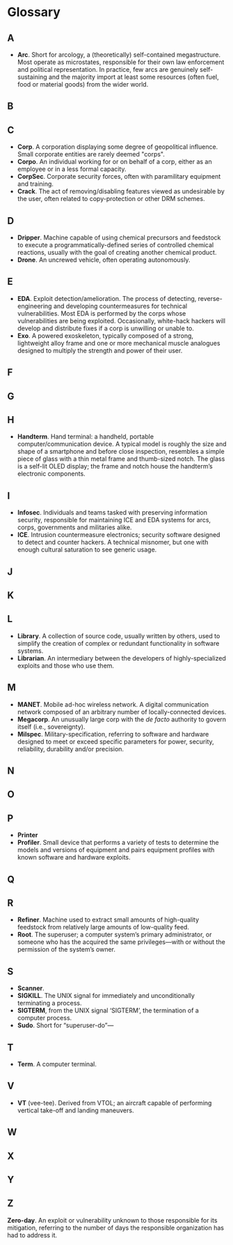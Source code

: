 # Glossary

## A

- **Arc**. Short for arcology, a (theoretically) self-contained megastructure. Most operate as microstates, responsible for their own law enforcement and political representation. In practice, few arcs are genuinely self-sustaining and the majority import at least some resources (often fuel, food or material goods) from the wider world.

## B

## C

- **Corp**. A corporation displaying some degree of geopolitical influence. Small corporate entities are rarely deemed "corps".
- **Corpo**. An individual working for or on behalf of a corp, either as an employee or in a less formal capacity.
- **CorpSec**. Corporate security forces, often with paramilitary equipment and training.
- **Crack**. The act of removing/disabling features viewed as undesirable by the user, often related to copy-protection or other DRM schemes.

## D

- **Dripper**. Machine capable of using chemical precursors and feedstock to execute a programmatically-defined series of controlled chemical reactions, usually with the goal of creating another chemical product.
- **Drone**. An uncrewed vehicle, often operating autonomously.

## E

- **EDA**. Exploit detection/amelioration. The process of detecting, reverse-engineering and developing countermeasures for technical vulnerabilities. Most EDA is performed by the corps whose vulnerabilities are being exploited. Occasionally, white-hack hackers will develop and distribute fixes if a corp is unwilling or unable to.
- **Exo**. A powered exoskeleton, typically composed of a strong, lightweight alloy frame and one or more mechanical muscle analogues designed to multiply the strength and power of their user.

## F

## G

## H

- **Handterm**. Hand terminal: a handheld, portable computer/communication device. A typical model is roughly the size and shape of a smartphone and before close inspection, resembles a simple piece of glass with a thin metal frame and thumb-sized notch. The glass is a self-lit OLED display; the frame and notch house the handterm’s electronic components.

## I

- **Infosec**. Individuals and teams tasked with preserving information security, responsible for maintaining ICE and EDA systems for arcs, corps, governments and militaries alike.
- **ICE**. Intrusion countermeasure electronics; security software designed to detect and counter hackers. A technical misnomer, but one with enough cultural saturation to see generic usage.

## J

## K

## L

- **Library**. A collection of source code, usually written by others, used to simplify the creation of complex or redundant functionality in software systems.
- **Librarian**. An intermediary between the developers of highly-specialized exploits and those who use them.

## M

- **MANET**. Mobile ad-hoc wireless network. A digital communication network composed of an arbitrary number of locally-connected devices.
- **Megacorp**. An unusually large corp with the _de facto_ authority to govern itself (i.e., sovereignty).
- **Milspec**. Military-specification, referring to software and hardware designed to meet or exceed specific parameters for power, security, reliability, durability and/or precision.

## N

## O

## P

- **Printer**
- **Profiler**. Small device that performs a variety of tests to determine the models and versions of equipment and pairs equipment profiles with known software and hardware exploits.

## Q

## R

- **Refiner**. Machine used to extract small amounts of high-quality feedstock from relatively large amounts of low-quality feed.
- **Root**. The superuser; a computer system’s primary administrator, or someone who has the acquired the same privileges—with or without the permission of the system’s owner.

## S

- **Scanner**.
- **SIGKILL**. The UNIX signal for immediately and unconditionally terminating a process.
- **SIGTERM**, from the UNIX signal ‘SIGTERM’, the termination of a computer process.
- **Sudo**. Short for “superuser-do”—

## T

- **Term**. A computer terminal.

## V

- **VT** (vee-tee). Derived from VTOL; an aircraft capable of performing vertical take-off and landing maneuvers.

## W

## X

## Y

## Z

**Zero-day**. An exploit or vulnerability unknown to those responsible for its mitigation, referring to the number of days the responsible organization has had to address it.
